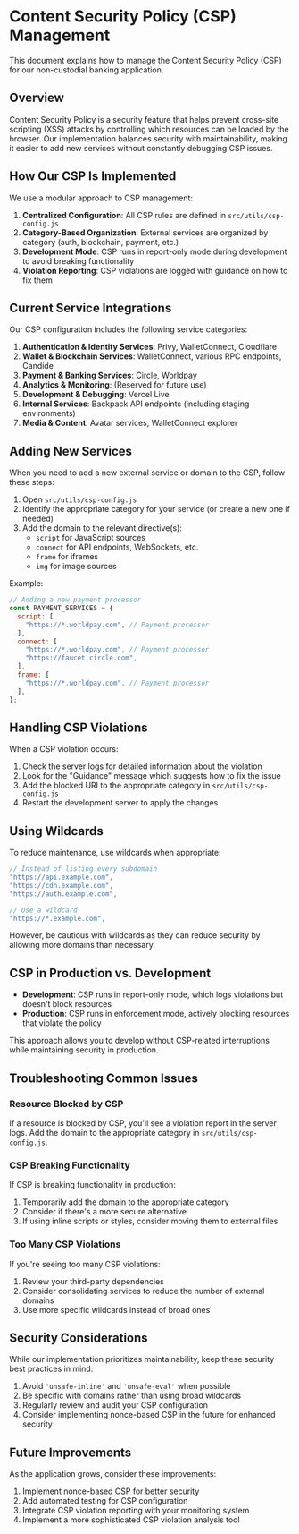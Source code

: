 # Content Security Policy (CSP) Management

This document explains how to manage the Content Security Policy (CSP) for our non-custodial banking application.

## Overview

Content Security Policy is a security feature that helps prevent cross-site scripting (XSS) attacks by controlling which resources can be loaded by the browser. Our implementation balances security with maintainability, making it easier to add new services without constantly debugging CSP issues.

## How Our CSP Is Implemented

We use a modular approach to CSP management:

1. **Centralized Configuration**: All CSP rules are defined in `src/utils/csp-config.js`
2. **Category-Based Organization**: External services are organized by category (auth, blockchain, payment, etc.)
3. **Development Mode**: CSP runs in report-only mode during development to avoid breaking functionality
4. **Violation Reporting**: CSP violations are logged with guidance on how to fix them

## Current Service Integrations

Our CSP configuration includes the following service categories:

1. **Authentication & Identity Services**: Privy, WalletConnect, Cloudflare
2. **Wallet & Blockchain Services**: WalletConnect, various RPC endpoints, Candide
3. **Payment & Banking Services**: Circle, Worldpay
4. **Analytics & Monitoring**: (Reserved for future use)
5. **Development & Debugging**: Vercel Live
6. **Internal Services**: Backpack API endpoints (including staging environments)
7. **Media & Content**: Avatar services, WalletConnect explorer

## Adding New Services

When you need to add a new external service or domain to the CSP, follow these steps:

1. Open `src/utils/csp-config.js`
2. Identify the appropriate category for your service (or create a new one if needed)
3. Add the domain to the relevant directive(s):
   - `script` for JavaScript sources
   - `connect` for API endpoints, WebSockets, etc.
   - `frame` for iframes
   - `img` for image sources

Example:

```javascript
// Adding a new payment processor
const PAYMENT_SERVICES = {
  script: [
    "https://*.worldpay.com", // Payment processor
  ],
  connect: [
    "https://*.worldpay.com", // Payment processor
    "https://faucet.circle.com",
  ],
  frame: [
    "https://*.worldpay.com", // Payment processor
  ],
};
```

## Handling CSP Violations

When a CSP violation occurs:

1. Check the server logs for detailed information about the violation
2. Look for the "Guidance" message which suggests how to fix the issue
3. Add the blocked URI to the appropriate category in `src/utils/csp-config.js`
4. Restart the development server to apply the changes

## Using Wildcards

To reduce maintenance, use wildcards when appropriate:

```javascript
// Instead of listing every subdomain
"https://api.example.com",
"https://cdn.example.com",
"https://auth.example.com",

// Use a wildcard
"https://*.example.com",
```

However, be cautious with wildcards as they can reduce security by allowing more domains than necessary.

## CSP in Production vs. Development

- **Development**: CSP runs in report-only mode, which logs violations but doesn't block resources
- **Production**: CSP runs in enforcement mode, actively blocking resources that violate the policy

This approach allows you to develop without CSP-related interruptions while maintaining security in production.

## Troubleshooting Common Issues

### Resource Blocked by CSP

If a resource is blocked by CSP, you'll see a violation report in the server logs. Add the domain to the appropriate category in `src/utils/csp-config.js`.

### CSP Breaking Functionality

If CSP is breaking functionality in production:

1. Temporarily add the domain to the appropriate category
2. Consider if there's a more secure alternative
3. If using inline scripts or styles, consider moving them to external files

### Too Many CSP Violations

If you're seeing too many CSP violations:

1. Review your third-party dependencies
2. Consider consolidating services to reduce the number of external domains
3. Use more specific wildcards instead of broad ones

## Security Considerations

While our implementation prioritizes maintainability, keep these security best practices in mind:

1. Avoid `'unsafe-inline'` and `'unsafe-eval'` when possible
2. Be specific with domains rather than using broad wildcards
3. Regularly review and audit your CSP configuration
4. Consider implementing nonce-based CSP in the future for enhanced security

## Future Improvements

As the application grows, consider these improvements:

1. Implement nonce-based CSP for better security
2. Add automated testing for CSP configuration
3. Integrate CSP violation reporting with your monitoring system
4. Implement a more sophisticated CSP violation analysis tool
